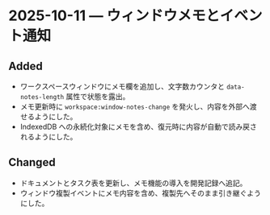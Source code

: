 # 2025-10-11 — ウィンドウメモとイベント通知

## Added
- ワークスペースウィンドウにメモ欄を追加し、文字数カウンタと `data-notes-length` 属性で状態を露出。
- メモ更新時に `workspace:window-notes-change` を発火し、内容を外部へ渡せるようにした。
- IndexedDB への永続化対象にメモを含め、復元時に内容が自動で読み戻されるようにした。

## Changed
- ドキュメントとタスク表を更新し、メモ機能の導入を開発記録へ追記。
- ウィンドウ複製イベントにメモ内容を含め、複製先へそのまま引き継ぐようにした。
